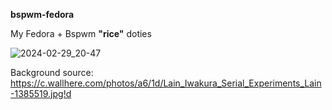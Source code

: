 **bspwm-fedora**

My Fedora + Bspwm **"rice"** doties

![2024-02-29_20-47](https://github.com/socute727/bspwm-fedora/assets/152518983/f118bff0-4831-4802-95b4-fe7449150d58)

Background source: https://c.wallhere.com/photos/a6/1d/Lain_Iwakura_Serial_Experiments_Lain-1385519.jpg!d
